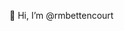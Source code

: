 👋 Hi, I’m @rmbettencourt

<!---
rmbettencourt/rmbettencourt is a ✨ special ✨ repository because its `README.md` (this file) appears on your GitHub profile.
You can click the Preview link to take a look at your changes.
--->
